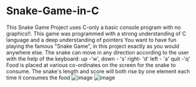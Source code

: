 # Snake-Game-in-C
This Snake Game Project uses C-only a basic console program with no graphics!!.
This game was programmed with a strong understanding of C language and a deep understanding of pointers
You want to have fun playing the famous "Snake Game", in this project exactly as you would anywhere else.
The snake can move in any direction according to the user with the help of the keyboard:
up -'w',
down - 's' 
right- 'd'
left - 'a' 
quit -'q' 
Food is placed at various co-ordinates on the screen for the snake to consume.
The snake's length and score will both rise by one element each time it consumes the food
![image](https://user-images.githubusercontent.com/96113739/234320084-d7c5de51-3167-4046-a6de-e28c293193af.png)
![image](https://user-images.githubusercontent.com/96113739/234320123-a36b1653-5c80-47a7-a320-deed2cd14157.png)
